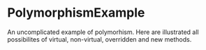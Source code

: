 # PolymorphismExample

An uncomplicated example of polymorhism.
Here are illustrated all possibilites of virtual, non-virtual, overridden and new methods.
